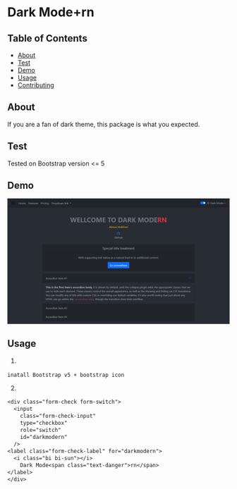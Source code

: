 # Dark Mode+rn

## Table of Contents

- [About](#about)
- [Test](#test)
- [Demo](#demo)
- [Usage](#usage)
- [Contributing](../CONTRIBUTING.md)

## About <a name = "about"></a>

If you are a fan of dark theme, this package is what you expected. 

## Test

Tested on Bootstrap version  <= 5

## Demo <a name = "demo"></a>

<img src="src/img/demo.png" alt="dark mode + rn">

## Usage <a name = "usage"></a>

1.
`
inatall Bootstrap v5 + bootstrap icon
`

2.

```
<div class="form-check form-switch">
  <input
    class="form-check-input"
    type="checkbox"
    role="switch"
    id="darkmodern"
  />
<label class="form-check-label" for="darkmodern">
  <i class="bi bi-sun"></i>
    Dark Mode<span class="text-danger">rn</span>
</label>
</div>
```

